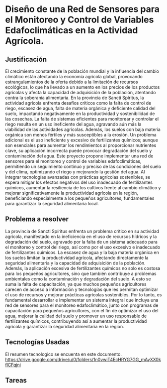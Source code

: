 # Diseño de una Red de Sensores para el Monitoreo y Control de Variables Edafoclimáticas en la Actividad Agrícola.
## Justificación
El crecimiento constante de la población mundial y la influencia del cambio climático están afectando la economía agrícola global, provocando estrangulamientos de la oferta debido a la limitación de recursos ecológicos, lo que ha llevado a un aumento en los precios de los productos agrícolas y afecta la capacidad de adquisición de la población, atentando contra la soberanía alimentaria. En la provincia de Sancti Spíritus, la actividad agrícola enfrenta desafíos críticos como la falta de control de riego, escasez de agua, falta de materia orgánica y deficiente calidad del suelo, impactando negativamente en la productividad y sostenibilidad de las cosechas. La falta de sistemas eficientes para monitorear y controlar el riego resulta en un uso ineficiente del agua, agravando aún más la viabilidad de las actividades agrícolas. Además, los suelos con baja materia orgánica son menos fértiles y más susceptibles a la erosión. Un problema adicional es el uso ineficiente y excesivo de fertilizantes químicos; aunque son esenciales para aumentar los rendimientos al proporcionar nutrientes clave, su aplicación incorrecta puede provocar degradación del suelo y contaminación del agua. Este proyecto propone implementar una red de sensores para el monitoreo y control de variables edafoclimáticas, permitiendo un seguimiento continuo y preciso de las condiciones del suelo y del clima, optimizando el riego y mejorando la gestión del agua. Al integrar tecnologías avanzadas con prácticas agrícolas sostenibles, se espera mitigar los efectos negativos del uso inadecuado de fertilizantes químicos, aumentar la resiliencia de los cultivos frente al cambio climático y mejorar significativamente la productividad agrícola en la región, beneficiando especialmente a los pequeños agricultores, fundamentales para garantizar la seguridad alimentaria local.
## Problema a resolver
La provincia de Sancti Spíritus enfrenta un problema crítico en su actividad agrícola, manifestado en la ineficiencia en el uso de recursos hídricos y la degradación del suelo, agravado por la falta de un sistema adecuado para el monitoreo y control del riego, así como por el uso excesivo e inadecuado de fertilizantes químicos. La escasez de agua y la baja materia orgánica en los suelos limitan la productividad agrícola, afectando directamente la seguridad alimentaria y la capacidad de adquisición de la población. Además, la aplicación excesiva de fertilizantes químicos no solo es costosa para los pequeños agricultores, sino que también contribuye a problemas ambientales como la contaminación y degradación del suelo. A esto se suma la falta de capacitación, ya que muchos pequeños agricultores carecen de acceso a información y tecnologías que les permitan optimizar el uso de recursos y mejorar prácticas agrícolas sostenibles. Por lo tanto, es fundamental desarrollar e implementar un sistema integral que incluya una red de sensores para el monitoreo edafoclimático, junto con programas de capacitación para pequeños agricultores, con el fin de optimizar el uso del agua, mejorar la calidad del suelo y promover un uso responsable de fertilizantes químicos, contribuyendo así a aumentar la productividad agrícola y garantizar la seguridad alimentaria en la region.
## Tecnologías Usadas
El resumen tecnologico se encuenta en este documento.
https://drive.google.com/drive/u/0/folders/1n0vwiT4EcHRYG7GG_mAyXX0kflCFqjni
## Tareas
